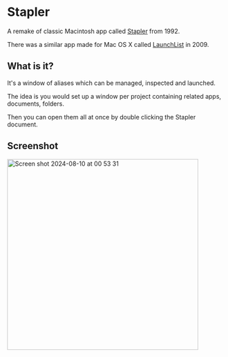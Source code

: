 # Stapler

A remake of classic Macintosh app called [Stapler](https://macintoshgarden.org/apps/stapler-11) from 1992.

There was a similar app made for Mac OS X called [LaunchList](http://hasseg.org/launchList/) in 2009.

## What is it?

It's a window of aliases which can be managed, inspected and launched.

The idea is you would set up a window per project containing related apps, documents, folders.

Then you can open them all at once by double clicking the Stapler document.

## Screenshot

<img width="442" alt="Screen shot 2024-08-10 at 00 53 31" src="https://github.com/user-attachments/assets/32f3a1ec-b8c6-496f-b1b4-416bccce0bed">
